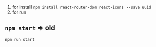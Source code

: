 1. for install 
`npm install react-router-dom react-icons --save uuid`
2. for run
## `npm start`  => old
`npm run start`